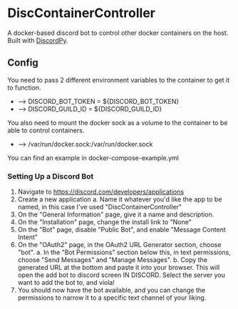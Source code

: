 # DiscContainerController
A docker-based discord bot to control other docker containers on the host. Built with [DiscordPy](https://discordpy.readthedocs.io/en/stable/interactions/api.html).

## Config ##
You need to pass 2 different environment variables to the container to get it to function.
- --> DISCORD_BOT_TOKEN = ${DISCORD_BOT_TOKEN}
- --> DISCORD_GUILD_ID = ${DISCORD_GUILD_ID}

You also need to mount the docker sock as a volume to the container to be able to control containers.
- --> /var/run/docker.sock:/var/run/docker.sock

You can find an example in docker-compose-example.yml

### Setting Up a Discord Bot ###
1. Navigate to https://discord.com/developers/applications
2. Create a new application
    a. Name it whatever you'd like the app to be named, in this case I've used "DiscContainerController"
3. On the "General Information" page, give it a name and description.
4. On the "Installation" page, change the install link to "None"
5. On the "Bot" page, disable "Public Bot", and enable "Message Content Intent"  
6. On the "OAuth2" page, in the OAuth2 URL Generator section, choose "bot".
    a. In the "Bot Permissions" section below this, in text permissions, choose "Send Messages" and "Manage Messages".
    b. Copy the generated URL at the bottom and paste it into your browser. This will open the add bot to discord screen IN DISCORD. Select the server you want to add the bot to, and viola!
7. You should now have the bot available, and you can change the permissions to narrow it to a specific text channel of your liking.